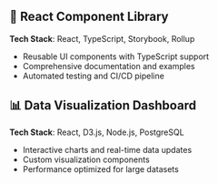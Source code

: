 ## 🚀 React Component Library
**Tech Stack**: React, TypeScript, Storybook, Rollup
- Reusable UI components with TypeScript support
- Comprehensive documentation and examples
- Automated testing and CI/CD pipeline

## 📊 Data Visualization Dashboard
**Tech Stack**: React, D3.js, Node.js, PostgreSQL
- Interactive charts and real-time data updates
- Custom visualization components
- Performance optimized for large datasets
